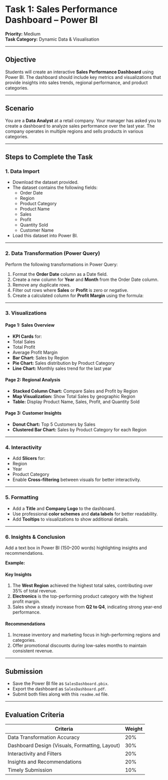 # Task 1: Sales Performance Dashboard – Power BI

**Priority:** Medium  
**Task Category:** Dynamic Data & Visualisation  

---

## Objective
Students will create an interactive **Sales Performance Dashboard** using Power BI. The dashboard should include key metrics and visualizations that provide insights into sales trends, regional performance, and product categories.

---

## Scenario
You are a **Data Analyst** at a retail company. Your manager has asked you to create a dashboard to analyze sales performance over the last year. The company operates in multiple regions and sells products in various categories.

---

## Steps to Complete the Task

### 1. Data Import
- Download the dataset provided.  
- The dataset contains the following fields:
  - Order Date  
  - Region  
  - Product Category  
  - Product Name  
  - Sales  
  - Profit  
  - Quantity Sold  
  - Customer Name  
- Load this dataset into Power BI.

---

### 2. Data Transformation (Power Query)
Perform the following transformations in Power Query:
1. Format the **Order Date** column as a Date field.  
2. Create a new column for **Year** and **Month** from the Order Date column.  
3. Remove any duplicate rows.  
4. Filter out rows where **Sales** or **Profit** is zero or negative.  
5. Create a calculated column for **Profit Margin** using the formula:  

---

### 3. Visualizations

#### Page 1: Sales Overview
- **KPI Cards** for:
- Total Sales  
- Total Profit  
- Average Profit Margin  
- **Bar Chart:** Sales by Region  
- **Pie Chart:** Sales distribution by Product Category  
- **Line Chart:** Monthly sales trend for the last year  

#### Page 2: Regional Analysis
- **Stacked Column Chart:** Compare Sales and Profit by Region  
- **Map Visualization:** Show Total Sales by geographic Region  
- **Table:** Display Product Name, Sales, Profit, and Quantity Sold  

#### Page 3: Customer Insights
- **Donut Chart:** Top 5 Customers by Sales  
- **Clustered Bar Chart:** Sales by Product Category for each Region  

---

### 4. Interactivity
- Add **Slicers** for:
- Region  
- Year  
- Product Category  
- Enable **Cross-filtering** between visuals for better interactivity.

---

### 5. Formatting
- Add a **Title** and **Company Logo** to the dashboard.  
- Use professional **color schemes** and **data labels** for better readability.  
- Add **Tooltips** to visualizations to show additional details.

---

### 6. Insights & Conclusion
Add a text box in Power BI (150–200 words) highlighting insights and recommendations.

**Example:**

#### Key Insights
1. The **West Region** achieved the highest total sales, contributing over 35% of total revenue.  
2. **Electronics** is the top-performing product category with the highest profit margin.  
3. Sales show a steady increase from **Q2 to Q4**, indicating strong year-end performance.  

#### Recommendations
1. Increase inventory and marketing focus in high-performing regions and categories.  
2. Offer promotional discounts during low-sales months to maintain consistent revenue.

---

## Submission
- Save the Power BI file as `SalesDashboard.pbix`.  
- Export the dashboard as `SalesDashboard.pdf`.  
- Submit both files along with this `readme.md` file.

---

## Evaluation Criteria
| Criteria | Weight |
|-----------|---------|
| Data Transformation Accuracy | 20% |
| Dashboard Design (Visuals, Formatting, Layout) | 30% |
| Interactivity and Filters | 20% |
| Insights and Recommendations | 20% |
| Timely Submission | 10% |
